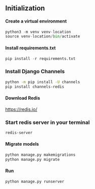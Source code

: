 ## Initialization

#### Create a virtual environment
``` python
python3 -m venv venv-location
source venv-location/bin/activate 
```

#### Install requirements.txt
```python
pip install -r requirements.txt
```

### Install Django Channels
```bash
python -m pip install -U channels
pip install channels-redis
```

#### Download Redis
https://redis.io/

### Start redis server in your terminal
```bash
redis-server
```

#### Migrate models
```python
python manage.py makemigrations
python manage.py migrate
````

#### Run
```python
python manage.py runserver
```
